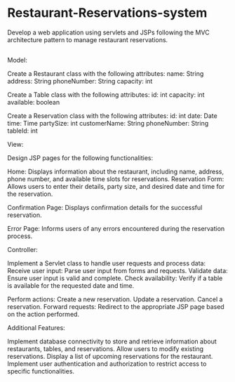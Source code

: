# Restaurant-Reservations-system
Develop a web application using servlets and JSPs following the MVC architecture pattern to manage restaurant reservations.
##
Model:

Create a Restaurant class with the following attributes:
name: String
address: String
phoneNumber: String
capacity: int

Create a Table class with the following attributes:
id: int
capacity: int
available: boolean

Create a Reservation class with the following attributes:
id: int
date: Date
time: Time
partySize: int
customerName: String
phoneNumber: String
tableId: int

View:

Design JSP pages for the following functionalities:

Home: Displays information about the restaurant, including name, address, phone number,
and available time slots for reservations.
Reservation Form: Allows users to enter their details, party size, and desired date and time
for the reservation.

Confirmation Page: Displays confirmation details for the successful reservation.

Error Page: Informs users of any errors encountered during the reservation process.

Controller:

Implement a Servlet class to handle user requests and process data:
Receive user input: Parse user input from forms and requests.
Validate data: Ensure user input is valid and complete.
Check availability: Verify if a table is available for the requested date and time.

Perform actions:
Create a new reservation.
Update a reservation.
Cancel a reservation.
Forward requests: Redirect to the appropriate JSP page based on the action performed.

Additional Features:

Implement database connectivity to store and retrieve information about restaurants,
tables, and reservations.
Allow users to modify existing reservations.
Display a list of upcoming reservations for the restaurant.
Implement user authentication and authorization to restrict access to specific
functionalities.
